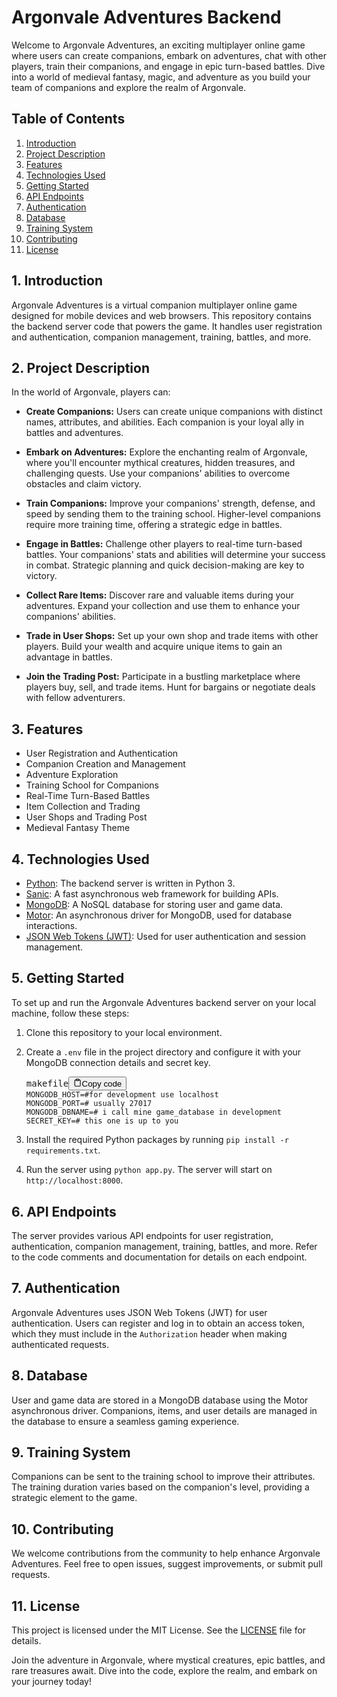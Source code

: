 <div class="markdown prose w-full break-words dark:prose-invert light"><h1>Argonvale Adventures Backend</h1><p>Welcome to Argonvale Adventures, an exciting multiplayer online game where users can create companions, embark on adventures, chat with other players, train their companions, and engage in epic turn-based battles. Dive into a world of medieval fantasy, magic, and adventure as you build your team of companions and explore the realm of Argonvale.</p><h2>Table of Contents</h2><ol><li><a href="#introduction" target="_new">Introduction</a></li><li><a href="#project-description" target="_new">Project Description</a></li><li><a href="#features" target="_new">Features</a></li><li><a href="#technologies-used" target="_new">Technologies Used</a></li><li><a href="#getting-started" target="_new">Getting Started</a></li><li><a href="#api-endpoints" target="_new">API Endpoints</a></li><li><a href="#authentication" target="_new">Authentication</a></li><li><a href="#database" target="_new">Database</a></li><li><a href="#training-system" target="_new">Training System</a></li><li><a href="#contributing" target="_new">Contributing</a></li><li><a href="#license" target="_new">License</a></li></ol><h2>1. Introduction</h2><p>Argonvale Adventures is a virtual companion multiplayer online game designed for mobile devices and web browsers. This repository contains the backend server code that powers the game. It handles user registration and authentication, companion management, training, battles, and more.</p><h2>2. Project Description</h2><p>In the world of Argonvale, players can:</p><ul><li><p><strong>Create Companions:</strong> Users can create unique companions with distinct names, attributes, and abilities. Each companion is your loyal ally in battles and adventures.</p></li><li><p><strong>Embark on Adventures:</strong> Explore the enchanting realm of Argonvale, where you'll encounter mythical creatures, hidden treasures, and challenging quests. Use your companions' abilities to overcome obstacles and claim victory.</p></li><li><p><strong>Train Companions:</strong> Improve your companions' strength, defense, and speed by sending them to the training school. Higher-level companions require more training time, offering a strategic edge in battles.</p></li><li><p><strong>Engage in Battles:</strong> Challenge other players to real-time turn-based battles. Your companions' stats and abilities will determine your success in combat. Strategic planning and quick decision-making are key to victory.</p></li><li><p><strong>Collect Rare Items:</strong> Discover rare and valuable items during your adventures. Expand your collection and use them to enhance your companions' abilities.</p></li><li><p><strong>Trade in User Shops:</strong> Set up your own shop and trade items with other players. Build your wealth and acquire unique items to gain an advantage in battles.</p></li><li><p><strong>Join the Trading Post:</strong> Participate in a bustling marketplace where players buy, sell, and trade items. Hunt for bargains or negotiate deals with fellow adventurers.</p></li></ul><h2>3. Features</h2><ul><li>User Registration and Authentication</li><li>Companion Creation and Management</li><li>Adventure Exploration</li><li>Training School for Companions</li><li>Real-Time Turn-Based Battles</li><li>Item Collection and Trading</li><li>User Shops and Trading Post</li><li>Medieval Fantasy Theme</li></ul><h2>4. Technologies Used</h2><ul><li><a href="https://www.python.org/" target="_new">Python</a>: The backend server is written in Python 3.</li><li><a href="https://sanicframework.org/" target="_new">Sanic</a>: A fast asynchronous web framework for building APIs.</li><li><a href="https://www.mongodb.com/" target="_new">MongoDB</a>: A NoSQL database for storing user and game data.</li><li><a href="https://motor.readthedocs.io/" target="_new">Motor</a>: An asynchronous driver for MongoDB, used for database interactions.</li><li><a href="https://jwt.io/" target="_new">JSON Web Tokens (JWT)</a>: Used for user authentication and session management.</li></ul><h2>5. Getting Started</h2><p>To set up and run the Argonvale Adventures backend server on your local machine, follow these steps:</p><ol><li><p>Clone this repository to your local environment.</p></li><li><p>Create a <code>.env</code> file in the project directory and configure it with your MongoDB connection details and secret key.</p><pre><div class="bg-black rounded-md mb-4"><div class="flex items-center relative text-gray-200 bg-gray-800 px-4 py-2 text-xs font-sans justify-between rounded-t-md"><span>makefile</span><button class="flex ml-auto gap-2"><svg stroke="currentColor" fill="none" stroke-width="2" viewBox="0 0 24 24" stroke-linecap="round" stroke-linejoin="round" class="icon-sm" height="1em" width="1em" xmlns="http://www.w3.org/2000/svg"><path d="M16 4h2a2 2 0 0 1 2 2v14a2 2 0 0 1-2 2H6a2 2 0 0 1-2-2V6a2 2 0 0 1 2-2h2"></path><rect x="8" y="2" width="8" height="4" rx="1" ry="1"></rect></svg>Copy code</button></div><div class="p-4 overflow-y-auto"><code class="!whitespace-pre hljs language-makefile">MONGODB_HOST=#for development use localhost
MONGODB_PORT=# usually 27017
MONGODB_DBNAME=# i call mine game_database in development
SECRET_KEY=# this one is up to you
</code></div></div></pre></li><li><p>Install the required Python packages by running <code>pip install -r requirements.txt</code>.</p></li><li><p>Run the server using <code>python app.py</code>. The server will start on <code>http://localhost:8000</code>.</p></li></ol><h2>6. API Endpoints</h2><p>The server provides various API endpoints for user registration, authentication, companion management, training, battles, and more. Refer to the code comments and documentation for details on each endpoint.</p><h2>7. Authentication</h2><p>Argonvale Adventures uses JSON Web Tokens (JWT) for user authentication. Users can register and log in to obtain an access token, which they must include in the <code>Authorization</code> header when making authenticated requests.</p><h2>8. Database</h2><p>User and game data are stored in a MongoDB database using the Motor asynchronous driver. Companions, items, and user details are managed in the database to ensure a seamless gaming experience.</p><h2>9. Training System</h2><p>Companions can be sent to the training school to improve their attributes. The training duration varies based on the companion's level, providing a strategic element to the game.</p><h2>10. Contributing</h2><p>We welcome contributions from the community to help enhance Argonvale Adventures. Feel free to open issues, suggest improvements, or submit pull requests.</p><h2>11. License</h2><p>This project is licensed under the MIT License. See the <a href="LICENSE" target="_new">LICENSE</a> file for details.</p><p>Join the adventure in Argonvale, where mystical creatures, epic battles, and rare treasures await. Dive into the code, explore the realm, and embark on your journey today!</p></div>